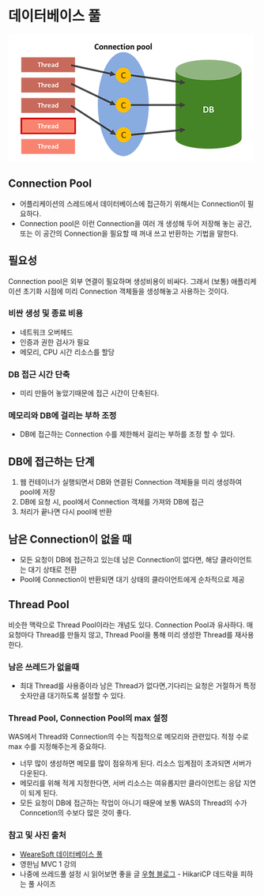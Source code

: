 데이터베이스 풀
===
![img.png](images/Connection_Pool.png)
## Connection Pool
- 어플리케이션의 스레드에서 데이터베이스에 접근하기 위해서는 Connection이 필요하다.
- Connection pool은 이런 Connection을 여러 개 생성해 두어 저장해 놓는 공간, 또는 이 공간의 Connection을 필요할 때 꺼내 쓰고 반환하는 기법을 말한다.

## 필요성
Connection pool은 외부 연결이 필요하며 생성비용이 비싸다.
그래서 (보통) 애플리케이션 초기화 시점에 미리 Connection 객체들을 생성해놓고 사용하는 것이다.

### 비싼 생성 및 종료 비용
- 네트워크 오버헤드
- 인증과 권한 검사가 필요
- 메모리, CPU 시간 리소스를 할당
### DB 접근 시간 단축
- 미리 만들어 놓았기때문에 접근 시간이 단축된다.
### 메모리와 DB에 걸리는 부하 조정
- DB에 접근하는 Connection 수를 제한해서 걸리는 부하를 조정 할 수 있다.

## DB에 접근하는 단계
1. 웹 컨테이너가 실행되면서 DB와 연결된 Connection 객체들을 미리 생성하여 pool에 저장
2. DB에 요청 시, pool에서 Connection 객체를 가져와 DB에 접근
3. 처리가 끝나면 다시 pool에 반환

## 남은 Connection이 없을 때
- 모든 요청이 DB에 접근하고 있는데 남은 Connection이 없다면,
  해당 클라이언트는 대기 상태로 전환
- Pool에 Connection이 반환되면 대기 상태의 클라이언트에게 순차적으로 제공

## Thread Pool
비슷한 맥락으로 Thread Pool이라는 개념도 있다.
Connection Pool과 유사하다. 매 요청마다 Thread를 만들지 않고,
Thread Pool을 통해 미리 생성한 Thread를 재사용한다.

### 남은 쓰레드가 없을때
- 최대 Thread를 사용중이라 남은 Thread가 없다면,기다리는 요청은 거절하거 특정 숫자만큼 대기하도록 설정할 수 있다.

### Thread Pool, Connection Pool의 max 설정
WAS에서 Thread와 Connection의 수는 직접적으로 메모리와 관련있다. 적정 수로 max 수를 지정해주는게 중요하다.
- 너무 많이 생성하면 메모를 많이 점유하게 된다. 리소스 임계점이 초과되면 서버가 다운된다.
- 메모리를 위해 적게 지정한다면, 서버 리소스는 여유롭지만 클라이언트는 응답 지연이 되게 된다.
- 모든 요청이 DB에 접근하는 작업이 아니기 때문에 보통 WAS의 Thread의 수가 Conncetion의 수보다 많은 것이 좋다.


### 참고 및 사진 출처
- [WeareSoft 데이터베이스 풀](https://github.com/WeareSoft/tech-interview/blob/master/contents/db.md#%EB%8D%B0%EC%9D%B4%ED%84%B0%EB%B2%A0%EC%9D%B4%EC%8A%A4-%ED%92%80)
- 영한님 MVC 1 강의
- 나중에 쓰레드풀 설정 시 읽어보면 좋을 글 [우형 블로그](https://techblog.woowahan.com/2663/) - HikariCP 데드락을 피하는 풀 사이즈